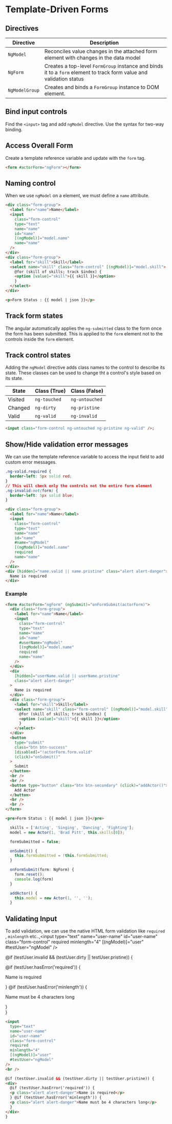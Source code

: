 # Template-Driven Forms

## Directives

| Directive      | Description                                                                                                         |
| -------------- | ------------------------------------------------------------------------------------------------------------------- |
| `NgModel`      | Reconciles value changes in the attached form element with changes in the data model                                |
| `NgForm`       | Creates a top-level `FormGroup` instance and binds it to a `form` element to track form value and validation status |
| `NgModelGroup` | Creates and binds a `FormGroup` instance to DOM element.                                                            |

## Bind input controls

Find the `<input>` tag and add `ngModel` directive. Use the syntax for two-way binding.

## Access Overall Form

Create a template reference variable and update with the `form` tag.

```html
<form #actorForm="ngForm"></form>
```

## Naming control

When we use `ngModel` on a element, we must define a `name` attribute.

```html
<div class="form-group">
  <label for="name">Name</label>
  <input
    class="form-control"
    type="text"
    name="name"
    id="name"
    [(ngModel)]="model.name"
    name="name"
  />
</div>
<div class="form-group">
  <label for="skill">Skill</label>
  <select name="skill" class="form-control" [(ngModel)]="model.skill">
    @for (skill of skills; track $index) {
    <option [value]="skill">{{ skill }}</option>
    }
  </select>
</div>

<p>Form Status : {{ model | json }}</p>
```

## Track form states

The angular automatically applies the `ng-submitted` class to the form once the form has been submitted. This is applied to the `form` element not to the controls inside the `form` element.

## Track control states

Adding the `ngModel` directive adds class names to the control to describe its state. These classes can be used to change tht a control's style based on its state.

| State   | Class (True) | Class (False)  |
| ------- | ------------ | -------------- |
| Visited | `ng-touched` | `ng-untouched` |
| Changed | `ng-dirty`   | `ng-pristine`  |
| Valid   | `ng-valid`   | `ng-invalid`   |

```html
<input class="form-control ng-untouched ng-pristine ng-valid" />;
```

## Show/Hide validation error messages

We can use the template reference variable to access the input field to add custom error messages.

```css
.ng-valid.required {
  border-left: 5px solid red;
}
// This will check only the controls not the entire form element
.ng-invalid:not(form) {
  border-left: 5px solid blue;
}
```

```html
<div class="form-group">
  <label for="name">Name</label>
  <input
    class="form-control"
    type="text"
    name="name"
    id="name"
    #name="ngModel"
    [(ngModel)]="model.name"
    required
    name="name"
  />
</div>
<div [hidden]="name.valid || name.pristine" class="alert alert-danger">
  Name is required
</div>
```

### Example

```html
<form #actorForm="ngForm" (ngSubmit)="onFormSubmit(actorForm)">
  <div class="form-group">
    <label for="name">Name</label>
    <input
      class="form-control"
      type="text"
      name="name"
      id="name"
      #userName="ngModel"
      [(ngModel)]="model.name"
      required
      name="name"
    />
  </div>
  <div
    [hidden]="userName.valid || userName.pristine"
    class="alert alert-danger"
  >
    Name is required
  </div>
  <div class="form-group">
    <label for="skill">Skill</label>
    <select name="skill" class="form-control" [(ngModel)]="model.skill">
      @for (skill of skills; track $index) {
      <option [value]="skill">{{ skill }}</option>
      }
    </select>
  </div>
  <button
    type="submit"
    class="btn btn-success"
    [disabled]="!actorForm.form.valid"
    (click)="onSubmit()"
  >
    Submit
  </button>
  <br />
  <br />
  <button type="button" class="btn btn-secondary" (click)="addActor()">
    Add Actor
  </button>
  <br />
  <br />
</form>

<pre>Form Status : {{ model | json }}</pre>
```

```ts
  skills = ['Acting', 'Singing', 'Dancing', 'Fighting'];
  model = new Actor(1, 'Brad Pitt', this.skills[0]);

  formSubmitted = false;

  onSubmit() {
    this.formSubmitted = !this.formSubmitted;
  }

  onFormSubmit(form: NgForm) {
    form.reset();
    console.log(form)
  }

  addActor() {
    this.model = new Actor(1, '', '');
  }
```

## Validating Input

To add validation, we can use the native HTML form validation like `required` , `minlength` etc..,<input
  type="text"
  name="user-name"
  id="user-name"
  class="form-control"
  required
  minlength="4"
  [(ngModel)]="user"
  #testUser="ngModel"
/>
<br />

@if (testUser.invalid && (testUser.dirty || testUser.pristine)) {
<div>
  @if (testUser.hasError('required')) {
  <p class="alert alert-danger">Name is required</p>
  } @if (testUser.hasError('minlength')) {
  <p class="alert alert-danger">Name must be 4 characters long</p>
  }
</div>
}

```html
<input
  type="text"
  name="user-name"
  id="user-name"
  class="form-control"
  required
  minlength="4"
  [(ngModel)]="user"
  #testUser="ngModel"
/>
<br />

@if (testUser.invalid && (testUser.dirty || testUser.pristine)) {
<div>
  @if (testUser.hasError('required')) {
  <p class="alert alert-danger">Name is required</p>
  } @if (testUser.hasError('minlength')) {
  <p class="alert alert-danger">Name must be 4 characters long</p>
  }
</div>
}
```
